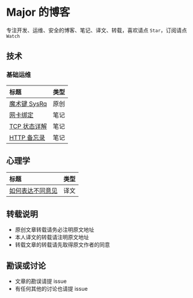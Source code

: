 # Major 的博客

专注开发、运维、安全的博客、笔记、译文、转载，喜欢请点 `Star`，订阅请点 `Watch`

## 技术

### 基础运维

标题|类型
:-----------------|:-:
[魔术键 SysRq](posts/sysrq.md)|原创
[网卡绑定](posts/network-bonding.md)|笔记
[TCP 状态详解](posts/tcp-state.md)|笔记
[HTTP 备忘录](posts/http.md)|笔记

## 心理学

标题|类型
:-----------------|:-:
[如何表达不同意见](posts/how-to-disagree.md)|译文

## 转载说明

- 原创文章转载请务必注明原文地址
- 本人译文的转载请注明原文地址
- 转载文章的转载请先取得原文作者的同意

## 勘误或讨论

- 文章的勘误请提 issue
- 有任何其他的讨论也请提 issue
